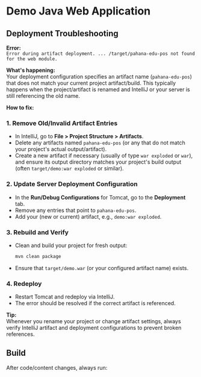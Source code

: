 # Demo Java Web Application

## Deployment Troubleshooting

**Error:**  
`Error during artifact deployment. ... /target/pahana-edu-pos not found for the web module.`

**What's happening:**  
Your deployment configuration specifies an artifact name (`pahana-edu-pos`) that does not match your current project artifact/build. This typically happens when the project/artifact is renamed and IntelliJ or your server is still referencing the old name.

**How to fix:**

### 1. Remove Old/Invalid Artifact Entries
- In IntelliJ, go to **File > Project Structure > Artifacts**.
- Delete any artifacts named `pahana-edu-pos` (or any that do not match your project's actual output/artifact).
- Create a new artifact if necessary (usually of type `war exploded` or `war`), and ensure its output directory matches your project's build output (often `target/demo:war exploded` or similar).

### 2. Update Server Deployment Configuration
- In the **Run/Debug Configurations** for Tomcat, go to the **Deployment** tab.
- Remove any entries that point to `pahana-edu-pos`.
- Add your (new or current) artifact, e.g., `demo:war exploded`.

### 3. Rebuild and Verify
- Clean and build your project for fresh output:
  ```bash
  mvn clean package
  ```
- Ensure that `target/demo.war` (or your configured artifact name) exists.

### 4. Redeploy
- Restart Tomcat and redeploy via IntelliJ.
- The error should be resolved if the correct artifact is referenced.

**Tip:**  
Whenever you rename your project or change artifact settings, always verify IntelliJ artifact and deployment configurations to prevent broken references.

## Build

After code/content changes, always run:
